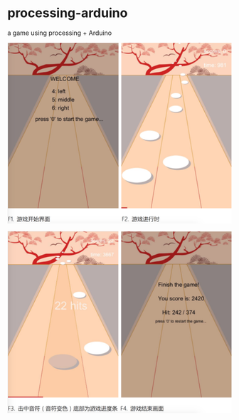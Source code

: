 # processing-arduino
a game using processing + Arduino 

![image](http://github.com/ChenDanni/Musician/raw/master/images/p1.png)

![image](http://github.com/ChenDanni/Musician/raw/master/images/p2.png)
